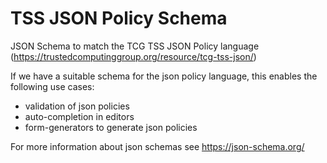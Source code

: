 # TSS JSON Policy Schema
JSON Schema to match the TCG TSS JSON Policy language (https://trustedcomputinggroup.org/resource/tcg-tss-json/)

If we have a suitable schema for the json policy language, this enables the following use cases:
- validation of json policies
- auto-completion in editors
- form-generators to generate json policies

For more information about json schemas see https://json-schema.org/ 
